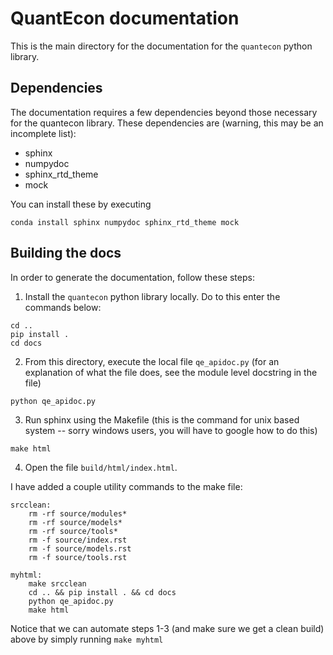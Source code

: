 # QuantEcon documentation

This is the main directory for the documentation for the `quantecon` python library.

## Dependencies

The documentation requires a few dependencies beyond those necessary for the quantecon library. These dependencies are (warning, this may be an incomplete list):

* sphinx
* numpydoc
* sphinx_rtd_theme
* mock

You can install these by executing

```
conda install sphinx numpydoc sphinx_rtd_theme mock
```

## Building the docs

In order to generate the documentation, follow these steps:

1. Install the `quantecon` python library locally. Do to this enter the commands below:
```
cd ..
pip install .
cd docs
```
2. From this directory, execute the local file `qe_apidoc.py` (for an explanation of what the file does, see the module level docstring in the file)
```
python qe_apidoc.py
```
3. Run sphinx using the Makefile (this is the command for unix based system -- sorry windows users, you will have to google how to do this)
```
make html
```
4. Open the file `build/html/index.html`.

I have added a couple utility commands to the make file:

```
srcclean:
    rm -rf source/modules*
    rm -rf source/models*
    rm -rf source/tools*
    rm -f source/index.rst
    rm -f source/models.rst
    rm -f source/tools.rst

myhtml:
    make srcclean
    cd .. && pip install . && cd docs
    python qe_apidoc.py
    make html
```

Notice that we can automate steps 1-3 (and make sure we get a clean build) above by simply running `make myhtml`
